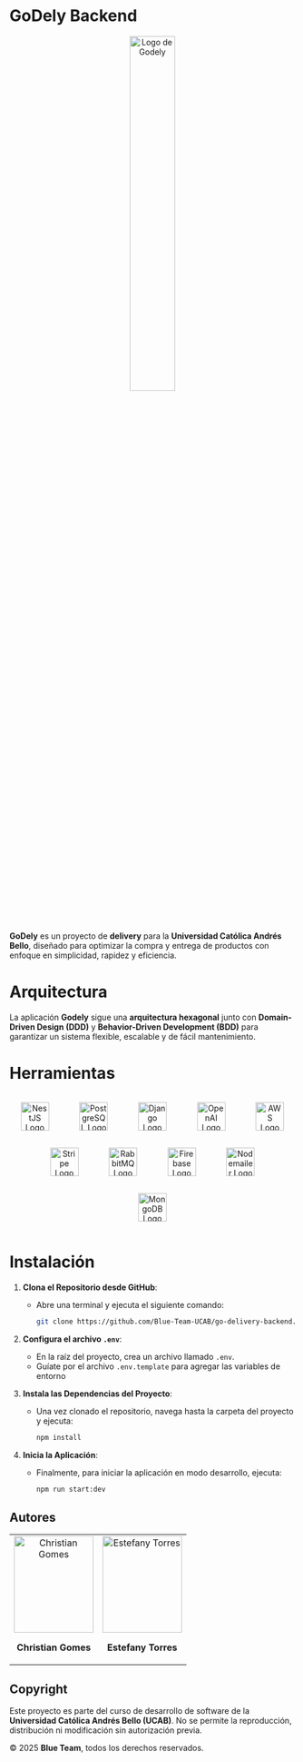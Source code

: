 # GoDely Backend

<p align="center">
    <img src="https://godely.s3.us-east-1.amazonaws.com/logoGodely.jpg" alt="Logo de Godely" width="40%">
</p>

**GoDely** es un proyecto de **delivery** para la **Universidad Católica Andrés Bello**, diseñado para optimizar la compra y entrega de productos con enfoque en simplicidad, rapidez y eficiencia.

# Arquitectura

La aplicación **Godely** sigue una **arquitectura hexagonal** junto con **Domain-Driven Design (DDD)** y **Behavior-Driven Development (BDD)** para garantizar un sistema flexible, escalable y de fácil mantenimiento.

# Herramientas

<div align="center">
  <img src="https://nestjs.com/img/logo-small.svg" alt="NestJS Logo" width="50" style="margin: 15px;">
  &nbsp;&nbsp;&nbsp;&nbsp;
  <img src="https://cdn.jsdelivr.net/gh/devicons/devicon/icons/postgresql/postgresql-original.svg" alt="PostgreSQL Logo" width="50" style="margin: 15px;">
  &nbsp;&nbsp;&nbsp;&nbsp;
  <img src="https://cdn.jsdelivr.net/gh/devicons/devicon/icons/django/django-plain.svg" alt="Django Logo" width="50" style="margin: 15px;">
  &nbsp;&nbsp;&nbsp;&nbsp;
  <img src="https://godely.s3.us-east-1.amazonaws.com/OPENIA.svg" alt="OpenAI Logo" width="50" style="margin: 15px;">
  &nbsp;&nbsp;&nbsp;&nbsp;
  <img src="https://godely.s3.us-east-1.amazonaws.com/AWS.jpg" alt="AWS Logo" width="50" style="margin: 15px;">
  &nbsp;&nbsp;&nbsp;&nbsp;
  <img src="https://stripe.com/img/v3/home/twitter.png" alt="Stripe Logo" width="50" style="margin: 15px;">
  &nbsp;&nbsp;&nbsp;&nbsp;
  <img src="https://godely.s3.us-east-1.amazonaws.com/Rabit.png" alt="RabbitMQ Logo" width="50" style="margin: 15px;">
  &nbsp;&nbsp;&nbsp;&nbsp;
  <img src="https://godely.s3.us-east-1.amazonaws.com/firabese.png" alt="Firebase Logo" width="50" style="margin: 15px;">
  &nbsp;&nbsp;&nbsp;&nbsp;
  <img src="https://godely.s3.us-east-1.amazonaws.com/nodemailer.svg" alt="Nodemailer Logo" width="50" style="margin: 15px;">
  &nbsp;&nbsp;&nbsp;&nbsp;
  <img src="https://www.svgrepo.com/show/331488/mongodb.svg" alt="MongoDB Logo" width="50" style="margin: 15px;">
</div>

# Instalación

1. **Clona el Repositorio desde GitHub**:

   - Abre una terminal y ejecuta el siguiente comando:
     ```bash
     git clone https://github.com/Blue-Team-UCAB/go-delivery-backend.git
     ```

2. **Configura el archivo `.env`**:

   - En la raíz del proyecto, crea un archivo llamado `.env`.
   - Guíate por el archivo `.env.template` para agregar las variables de entorno

3. **Instala las Dependencias del Proyecto**:

   - Una vez clonado el repositorio, navega hasta la carpeta del proyecto y ejecuta:
     ```bash
     npm install
     ```

4. **Inicia la Aplicación**:
   - Finalmente, para iniciar la aplicación en modo desarrollo, ejecuta:
     ```bash
     npm run start:dev
     ```

## Autores

<div align="center">
  <table>
    <tr>
      <td align="center">
        <img src="https://godely.s3.us-east-1.amazonaws.com/ChristianGomes.jpg" alt="Christian Gomes" width="140" height="170">
        <p><strong>Christian Gomes</strong></p>
      </td>
      <td align="center">
        <img src="https://godely.s3.us-east-1.amazonaws.com/Estefany+Torres.jpg" alt="Estefany Torres" width="140" height="170">
        <p><strong>Estefany Torres</strong></p>
      </td>
    </tr>
  </table>
</div>

## Copyright

Este proyecto es parte del curso de desarrollo de software de la **Universidad Católica Andrés Bello (UCAB)**. No se permite la reproducción, distribución ni modificación sin autorización previa.

© 2025 **Blue Team**, todos los derechos reservados.
